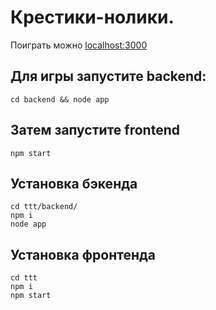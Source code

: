 # Крестики-нолики.

Поиграть можно [localhost:3000](http://localhost:3000/) 

## Для игры запустите backend:
```
cd backend && node app
```
## Затем запустите frontend
```
npm start
```


## Установка бэкенда
```
сd ttt/backend/
npm i
node app
```

## Установка фронтенда
```
сd ttt
npm i
npm start
```
